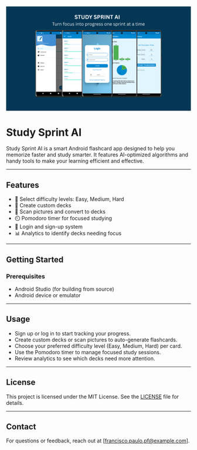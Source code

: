 ![Study Sprint AI Banner](./banner/banner.png)

# Study Sprint AI

Study Sprint AI is a smart Android flashcard app designed to help you memorize faster and study smarter. It features AI-optimized algorithms and handy tools to make your learning efficient and effective.

---

## Features

- 🎯 Select difficulty levels: Easy, Medium, Hard  
- 📂 Create custom decks  
- 📸 Scan pictures and convert to decks  
- ⏲️ Pomodoro timer for focused studying  
- 🔐 Login and sign-up system  
- 📊 Analytics to identify decks needing focus  

---

## Getting Started

### Prerequisites

- Android Studio (for building from source)  
- Android device or emulator  

---

## Usage

- Sign up or log in to start tracking your progress.  
- Create custom decks or scan pictures to auto-generate flashcards.  
- Choose your preferred difficulty level (Easy, Medium, Hard) per card.  
- Use the Pomodoro timer to manage focused study sessions.  
- Review analytics to see which decks need more attention.  

---


## License

This project is licensed under the MIT License. See the [LICENSE](./LICENSE.txt) file for details.

---

## Contact

For questions or feedback, reach out at [francisco.paulo.pf@example.com].
